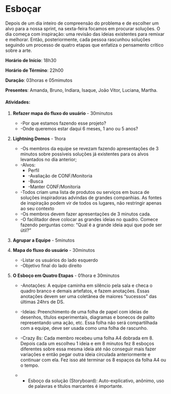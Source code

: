 # Esboçar
Depois de um dia inteiro de compreensão do problema e de escolher um alvo para a nossa sprint, na sexta-feira focamos em procurar soluções. O dia começa com inspiração: uma revisão das ideias existentes para remixar e melhorar. Então, posteriormente, cada pessoa rascunhou soluções seguindo um processo de quatro etapas que enfatiza o pensamento crítico sobre a arte.

**Horário de Início**: 18h30

**Horário de Término**: 22h00

**Duração**: 03horas e 05mimutos

**Presentes**: Amanda, Bruno, Indiara, Isaque, João Vitor, Luciana, Martha.

#### Atividades:

1. **Refazer mapa do fluxo do usuário** - 30minutos
    - -Por que estamos fazendo esse projeto?
    - -Onde queremos estar daqui 6 meses, 1 ano ou 5 anos?

2. **Lightning Demos** - 1hora
    - -Os membros da equipe se revezam fazendo apresentações de 3 minutos sobre possíveis soluções já existentes para os alvos levantados no dia anterior;
    - -Alvos:
        * Perfil
        - -Avaliação de CONF/Monitoria
        - -Busca
        - -Manter CONF/Monitoria
    - -Todos criam uma lista de produtos ou serviços em busca de soluções inspiradoras advindas de grandes companhias. As fontes de inspiração podem vir de todos os lugares, não restringir apenas ao seu contexto
    - -Os membros devem fazer apresentações de 3 minutos cada. 
    - -O facilitador deve colocar as grandes ideias no quadro. Comece fazendo perguntas como: “Qual é a grande ideia aqui que pode ser útil?”

3. **Agrupar a Equipe** - 5minutos

4. **Mapa do fluxo do usuário** - 30minutos
    - -Listar os usuários do lado esquerdo
    - -Objetivo final do lado direito

5. **O Esboço em Quatro Etapas** - 01hora e 30minutos
   - -Anotações: A equipe caminha em silêncio pela sala e checa o quadro branco e demais artefatos, e fazem anotações. Essas anotações devem ser uma coletânea de maiores “sucessos” das últimas 24hrs de DS.
  
   - -Ideias: Preenchimento de uma folha de papel com ideias de desenhos, títulos experimentais, diagramas e bonecos de palito representando uma ação, etc. Essa folha não será compartilhada com a equipe, deve ser usada como uma folha de rascunho. 
  
   - -Crazy 8s: Cada membro recebeu uma folha A4 dobrada em 8. Depois cada um escolheu 1 ideia e em 8 minutos fez 8 esboços diferentes sobre essa mesma ideia até não conseguir mais fazer variações e então pegar outra ideia circulada anteriormente e continuar com ela. Fez isso até terminar os 8 espaços da folha A4 ou o tempo.
  
   - - Esboço da solução (Storyboard): Auto-explicativo, anônimo, uso de palavras e títulos marcantes é importante.




